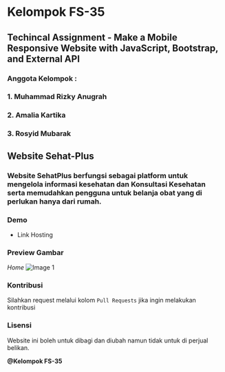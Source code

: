 # Kelompok FS-35

## Techincal Assignment - Make a Mobile Responsive Website with JavaScript, Bootstrap, and External API

### Anggota Kelompok :

### 1. Muhammad Rizky Anugrah

### 2. Amalia Kartika

### 3. Rosyid Mubarak

## Website Sehat-Plus

### Website SehatPlus berfungsi sebagai platform untuk mengelola informasi kesehatan dan Konsultasi Kesehatan serta memudahkan pengguna untuk belanja obat yang di perlukan hanya dari rumah.

### Demo

- Link Hosting

### Preview Gambar

_Home_
![Image 1](LinkGambar)

### Kontribusi

Silahkan request melalui kolom `Pull Requests` jika ingin melakukan kontribusi

### Lisensi

Website ini boleh untuk dibagi dan diubah namun tidak untuk di perjual belikan.

**@Kelompok FS-35**
